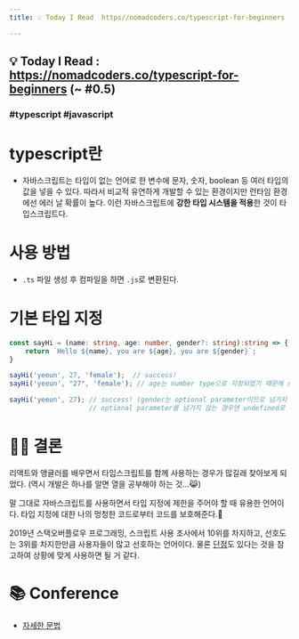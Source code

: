 ```yaml
---
title: 💡 Today I Read  https//nomadcoders.co/typescript-for-beginners (~ 0.5)

---
```

## 💡 Today I Read : https://nomadcoders.co/typescript-for-beginners (~ #0.5)

### #typescript #javascript

# typescript란
- 자바스크립트는 타입이 없는 언어로 한 변수에 문자, 숫자, boolean 등 여러 타입의 값을 넣을 수 있다. 따라서 비교적 유연하게 개발할 수 있는 환경이지만
런타임 환경에선 에러 날 확률이 높다. 이런 자바스크립트에 **강한 타입 시스템을 적용**한 것이 타입스크립트다.

# 사용 방법
- `.ts` 파일 생성 후 컴파일을 하면 `.js`로 변환된다.

# 기본 타입 지정
```typescript
const sayHi = (name: string, age: number, gender?: string):string => { //parameter에 type 지정, return type 지정, '?' 키워드로 선택적 파라미터 지정
    return `Hello ${name}, you are ${age}, you are ${gender}`;
}

sayHi('yeeun', 27, 'female');  // success!
sayHi('yeeun', "27", 'female'); // age는 number type으로 지정되었기 때문에 string type을 넘겨주면 error 발생!

sayHi('yeeun', 27); // success! (gender는 optional parameter이므로 넘기지 않아도 error 발생하지 않음!)
                    // optional parameter를 넘기지 않는 경우엔 undefined로 출력된다.
```
# 👩‍⚖️ 결론
리액트와 앵귤러를 배우면서 타입스크립트를 함께 사용하는 경우가 많길래 찾아보게 되었다. (역시 개발은 하나를 알면 열을 공부해야 하는 것...😹)

말 그대로 자바스크립트를 사용하면서 타입 지정에 제한을 주어야 할 때 유용한 언어이다.
타입 지정에 대한 나의 멍청한 코드로부터 코드를 보호해준다.🏹

2019년 스택오버플로우 프로그래밍, 스크립트 사용 조사에서 10위를 차지하고, 선호도는 3위를 차지한만큼 사용자들이 많고 선호하는 언어이다.
물론 [단점](https://tech.madup.com/typescript/)도 있다는 것을 참고하여 상황에 맞게 사용하면 될 거 같다.


# 📚 Conference

- [자세한 문법](https://heropy.blog/2020/01/27/typescript/)


